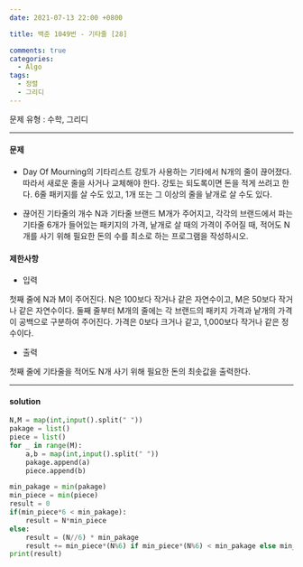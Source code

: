 ```yaml
---
date: 2021-07-13 22:00 +0800

title: 백준 1049번 - 기타줄 [28]

comments: true
categories:
  - Algo
tags:
  - 정렬
  - 그리디
---
```


문제 유형 : 수학, 그리디

---

#### 문제

- Day Of Mourning의 기타리스트 강토가 사용하는 기타에서 N개의 줄이 끊어졌다. 따라서 새로운 줄을 사거나 교체해야 한다. 강토는 되도록이면 돈을 적게 쓰려고 한다. 6줄 패키지를 살 수도 있고, 1개 또는 그 이상의 줄을 낱개로 살 수도 있다.

- 끊어진 기타줄의 개수 N과 기타줄 브랜드 M개가 주어지고, 각각의 브랜드에서 파는 기타줄 6개가 들어있는 패키지의 가격, 낱개로 살 때의 가격이 주어질 때, 적어도 N개를 사기 위해 필요한 돈의 수를 최소로 하는 프로그램을 작성하시오.

#### 제한사항

- 입력

첫째 줄에 N과 M이 주어진다. N은 100보다 작거나 같은 자연수이고, M은 50보다 작거나 같은 자연수이다. 둘째 줄부터 M개의 줄에는 각 브랜드의 패키지 가격과 낱개의 가격이 공백으로 구분하여 주어진다. 가격은 0보다 크거나 같고, 1,000보다 작거나 같은 정수이다.

- 출력

첫째 줄에 기타줄을 적어도 N개 사기 위해 필요한 돈의 최솟값을 출력한다.

---

#### solution

```python
N,M = map(int,input().split(" "))
pakage = list()
piece = list()
for _ in range(M):
    a,b = map(int,input().split(" "))
    pakage.append(a)
    piece.append(b)

min_pakage = min(pakage)
min_piece = min(piece)
result = 0
if(min_piece*6 < min_pakage):
    result = N*min_piece
else:
    result = (N//6) * min_pakage
    result += min_piece*(N%6) if min_piece*(N%6) < min_pakage else min_pakage
print(result)
```
